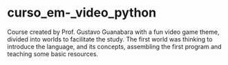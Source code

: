 # curso_em-_video_python
Course created by Prof. Gustavo Guanabara with a fun video game theme, divided into worlds to facilitate the study. The first world was thinking to introduce the language, and its concepts, assembling the first program and teaching some basic resources.
